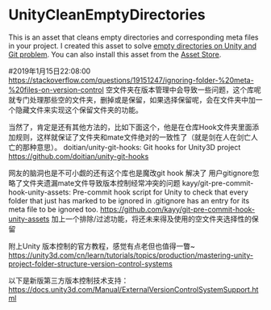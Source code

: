 UnityCleanEmptyDirectories
==========================

This is an asset that cleans empty directories and corresponding meta files in your project.
I created this asset to solve [empty directories on Unity and Git problem](http://altprog.com/en/2014/10/28/empty-folders-meta-files-unity-3d-and-git/).
You can also install this asset from the [Asset Store](http://u3d.as/content/alt-prog/clean-empty-directories). 

#2019年1月15日22:08:00
https://stackoverflow.com/questions/19151247/ignoring-folder-%20meta-%20files-on-version-control
空文件夹在版本管理中会导致一些问题，这个库呢就专门处理那些空的文件夹，删掉或是保留，如果选择保留呢，会在文件夹中加一个隐藏文件来实现这个保留文件夹的功能。

当然了，肯定是还有其他方法的，比如下面这个，他是在仓库Hook文件夹里面添加规则，这样就保证了文件夹和mate文件绝对的一致性了（就是剑在人在剑亡人亡的那种意思）。
 doitian/unity-git-hooks: Git hooks for Unity3D project https://github.com/doitian/unity-git-hooks

网友的脑洞也是不可小觑的还有这个库也是魔改git hook 解决了 用户gitignore忽略了文件夹遗漏mate文件导致版本控制经常冲突的问题 
 kayy/git-pre-commit-hook-unity-assets: Pre-commit hook script for Unity to check that every folder that just has marked to be ignored in .gitignore has an entry for its meta file to be ignored too. https://github.com/kayy/git-pre-commit-hook-unity-assets
 加上一个排除/过滤功能，将还未来得及使用的空文件夹选择性的保留

附上Unity 版本控制的官方教程，感觉有点老但也值得一瞥~
https://unity3d.com/cn/learn/tutorials/topics/production/mastering-unity-project-folder-structure-version-control-systems


以下是新版第三方版本控制技术支持：
https://docs.unity3d.com/Manual/ExternalVersionControlSystemSupport.html
